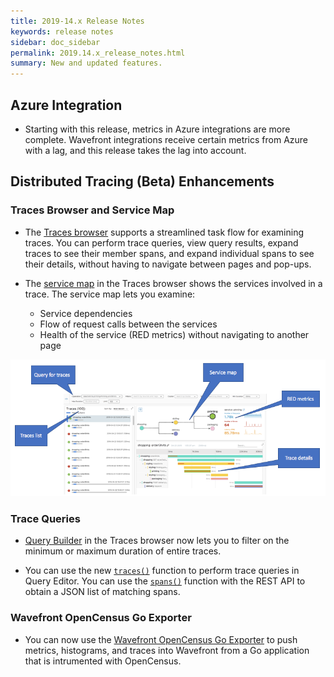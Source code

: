 ```yaml
---
title: 2019-14.x Release Notes
keywords: release notes
sidebar: doc_sidebar
permalink: 2019.14.x_release_notes.html
summary: New and updated features.
---
```


## Azure Integration
* Starting with this release, metrics in Azure integrations are more complete. Wavefront integrations receive certain metrics from Azure with a lag, and this release takes the lag into account.

## Distributed Tracing (Beta) Enhancements

### Traces Browser and Service Map
* The [Traces browser](tracing_traces_browser.html) supports a streamlined task flow for examining traces. You can perform trace queries, view query results, expand traces to see their member spans, and expand individual spans to see their details, without having to navigate between pages and pop-ups.

* The [service map](tracing_traces_browser.html#investigate-the-service-map-for-a-trace) in the Traces browser shows the services involved in a trace. The service map lets you examine:
  - Service dependencies
  - Flow of request calls between the services
  - Health of the service (RED metrics) without navigating to another page

![explore trace browser](images/tracing_traces_browser_relnotes.png)

### Trace Queries

* [Query Builder](trace_data_query.html) in the Traces browser now lets you to filter on the minimum or maximum duration of entire traces.

* You can use the new [`traces()`](traces_function.html) function to perform trace queries in Query Editor. You can use the [`spans()`](spans_function.html) function with the REST API to obtain a JSON list of matching spans.

### Wavefront OpenCensus Go Exporter

* You can now use the [Wavefront OpenCensus Go Exporter](https://opencensus.io/exporters/supported-exporters/go/wavefront/) to push metrics, histograms, and traces into Wavefront from a Go application that is intrumented with OpenCensus.

<!--- Save for 33.x release notes
### Trace RED Metrics

* You can now query for [trace RED metrics](trace_data_details.html#span-red-metrics-and-trace-red-metrics), and visualize the results in your own charts, just as you would do for any other metrics in Wavefront. You can create alerts on trace data by using RED metrics queries in alert conditions.
* Trace RED metrics are derived from each trace’s root span and end span. Trace RED metrics are useful for measuring the durations of traces that have asynchronous spans, especially when a child span extends beyond the root span.
--->

